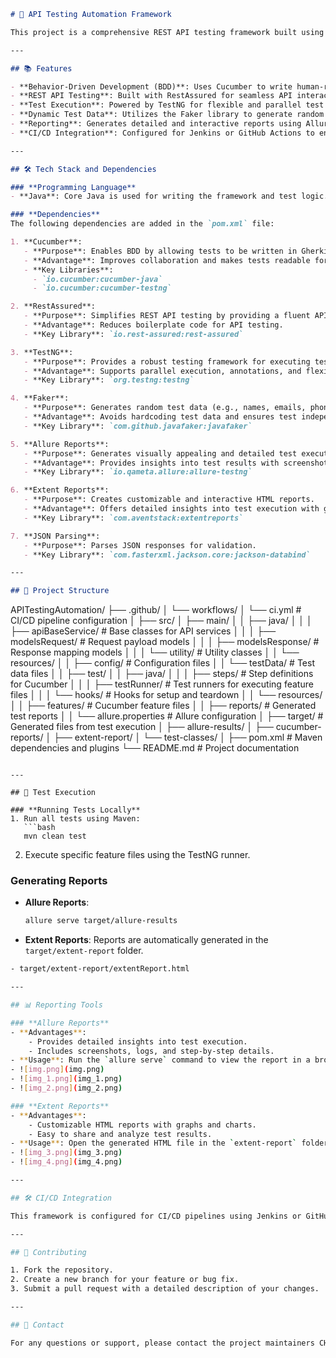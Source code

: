 ```markdown
# 🚀 API Testing Automation Framework

This project is a comprehensive REST API testing framework built using modern tools and libraries. It follows the Behavior-Driven Development (BDD) approach, enabling collaboration between developers, testers, and stakeholders by writing tests in plain English.

---

## 📚 Features

- **Behavior-Driven Development (BDD)**: Uses Cucumber to write human-readable test scenarios.
- **REST API Testing**: Built with RestAssured for seamless API interaction and validation.
- **Test Execution**: Powered by TestNG for flexible and parallel test execution.
- **Dynamic Test Data**: Utilizes the Faker library to generate random test data.
- **Reporting**: Generates detailed and interactive reports using Allure and Extent Reports.
- **CI/CD Integration**: Configured for Jenkins or GitHub Actions to enable automated test execution.

---

## 🛠️ Tech Stack and Dependencies

### **Programming Language**
- **Java**: Core Java is used for writing the framework and test logic.

### **Dependencies**
The following dependencies are added in the `pom.xml` file:

1. **Cucumber**:
   - **Purpose**: Enables BDD by allowing tests to be written in Gherkin syntax.
   - **Advantage**: Improves collaboration and makes tests readable for non-technical stakeholders.
   - **Key Libraries**:
     - `io.cucumber:cucumber-java`
     - `io.cucumber:cucumber-testng`

2. **RestAssured**:
   - **Purpose**: Simplifies REST API testing by providing a fluent API for HTTP requests and responses.
   - **Advantage**: Reduces boilerplate code for API testing.
   - **Key Library**: `io.rest-assured:rest-assured`

3. **TestNG**:
   - **Purpose**: Provides a robust testing framework for executing tests.
   - **Advantage**: Supports parallel execution, annotations, and flexible test configurations.
   - **Key Library**: `org.testng:testng`

4. **Faker**:
   - **Purpose**: Generates random test data (e.g., names, emails, phone numbers).
   - **Advantage**: Avoids hardcoding test data and ensures test independence.
   - **Key Library**: `com.github.javafaker:javafaker`

5. **Allure Reports**:
   - **Purpose**: Generates visually appealing and detailed test execution reports.
   - **Advantage**: Provides insights into test results with screenshots, logs, and step details.
   - **Key Library**: `io.qameta.allure:allure-testng`

6. **Extent Reports**:
   - **Purpose**: Creates customizable and interactive HTML reports.
   - **Advantage**: Offers detailed insights into test execution with graphs and charts.
   - **Key Library**: `com.aventstack:extentreports`

7. **JSON Parsing**:
   - **Purpose**: Parses JSON responses for validation.
   - **Key Library**: `com.fasterxml.jackson.core:jackson-databind`

---

## 📁 Project Structure

```
APITestingAutomation/
├── .github/
│   └── workflows/
│       └── ci.yml                  # CI/CD pipeline configuration
│
├── src/
│   ├── main/
│   │   ├── java/
│   │   │   ├── apiBaseService/     # Base classes for API services
│   │   │   ├── modelsRequest/      # Request payload models
│   │   │   ├── modelsResponse/     # Response mapping models
│   │   │   └── utility/            # Utility classes
│   │   └── resources/
│   │       ├── config/             # Configuration files
│   │       └── testData/           # Test data files
│
│   ├── test/
│   │   ├── java/
│   │   │   ├── steps/              # Step definitions for Cucumber
│   │   │   ├── testRunner/         # Test runners for executing feature files
│   │   │   └── hooks/              # Hooks for setup and teardown
│   │   └── resources/
│   │       ├── features/           # Cucumber feature files
│   │       ├── reports/            # Generated test reports
│   │       └── allure.properties   # Allure configuration
│
├── target/                         # Generated files from test execution
│   ├── allure-results/
│   ├── cucumber-reports/
│   ├── extent-report/
│   └── test-classes/
│
├── pom.xml                         # Maven dependencies and plugins
└── README.md                       # Project documentation
```

---

## 🧪 Test Execution

### **Running Tests Locally**
1. Run all tests using Maven:
   ```bash
   mvn clean test
   ```
2. Execute specific feature files using the TestNG runner.

### **Generating Reports**
- **Allure Reports**:
  ```bash
  allure serve target/allure-results
  ```
- **Extent Reports**:
  Reports are automatically generated in the `target/extent-report` folder.
```bash
- target/extent-report/extentReport.html

---

## 📊 Reporting Tools

### **Allure Reports**
- **Advantages**:
    - Provides detailed insights into test execution.
    - Includes screenshots, logs, and step-by-step details.
- **Usage**: Run the `allure serve` command to view the report in a browser.
- ![img.png](img.png)
- ![img_1.png](img_1.png)
- ![img_2.png](img_2.png)

### **Extent Reports**
- **Advantages**:
    - Customizable HTML reports with graphs and charts.
    - Easy to share and analyze test results.
- **Usage**: Open the generated HTML file in the `extent-report` folder.
- ![img_3.png](img_3.png)
- ![img_4.png](img_4.png)

---

## 🛠️ CI/CD Integration

This framework is configured for CI/CD pipelines using Jenkins or GitHub Actions. The `ci.yml` file in the `.github/workflows` folder defines the pipeline steps for automated test execution.

---

## 🤝 Contributing

1. Fork the repository.
2. Create a new branch for your feature or bug fix.
3. Submit a pull request with a detailed description of your changes.

---

## 📧 Contact

For any questions or support, please contact the project maintainers CHANDRA SHEKHAR CHIRRA.
```